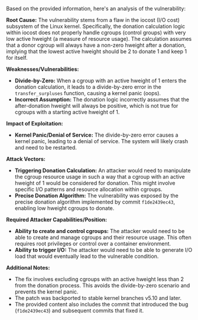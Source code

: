 Based on the provided information, here's an analysis of the vulnerability:

**Root Cause:**
The vulnerability stems from a flaw in the iocost (I/O cost) subsystem of the Linux kernel. Specifically, the donation calculation logic within iocost does not properly handle cgroups (control groups) with very low active hweight (a measure of resource usage).  The calculation assumes that a donor cgroup will always have a non-zero hweight after a donation, implying that the lowest active hweight should be 2 to donate 1 and keep 1 for itself.

**Weaknesses/Vulnerabilities:**
- **Divide-by-Zero:** When a cgroup with an active hweight of 1 enters the donation calculation, it leads to a divide-by-zero error in the `transfer_surpluses` function, causing a kernel panic (oops).
- **Incorrect Assumption:** The donation logic incorrectly assumes that the after-donation hweight will always be positive, which is not true for cgroups with a starting active hweight of 1.

**Impact of Exploitation:**
- **Kernel Panic/Denial of Service:** The divide-by-zero error causes a kernel panic, leading to a denial of service. The system will likely crash and need to be restarted.

**Attack Vectors:**
- **Triggering Donation Calculation:** An attacker would need to manipulate the cgroup resource usage in such a way that a cgroup with an active hweight of 1 would be considered for donation. This might involve specific I/O patterns and resource allocation within cgroups.
- **Precise Donation Algorithm:** The vulnerability was exposed by the precise donation algorithm implemented by commit `f1de2439ec43`, enabling low hweight cgroups to donate.

**Required Attacker Capabilities/Position:**
- **Ability to create and control cgroups:** The attacker would need to be able to create and manage cgroups and their resource usage.  This often requires root privileges or control over a container environment.
- **Ability to trigger I/O:**  The attacker would need to be able to generate I/O load that would eventually lead to the vulnerable condition.

**Additional Notes:**
- The fix involves excluding cgroups with an active hweight less than 2 from the donation process. This avoids the divide-by-zero scenario and prevents the kernel panic.
- The patch was backported to stable kernel branches v5.10 and later.
- The provided content also includes the commit that introduced the bug (`f1de2439ec43`) and subsequent commits that fixed it.